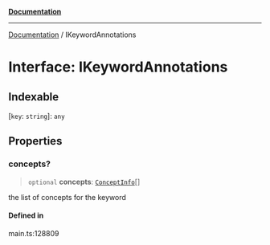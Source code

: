 [**Documentation**](../README.md)

***

[Documentation](../README.md) / IKeywordAnnotations

# Interface: IKeywordAnnotations

## Indexable

 \[`key`: `string`\]: `any`

## Properties

### concepts?

> `optional` **concepts**: [`ConceptInfo`](../classes/ConceptInfo.md)[]

the list of concepts for the keyword

#### Defined in

main.ts:128809
